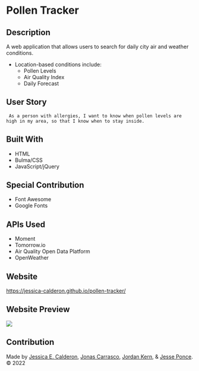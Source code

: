 # Pollen Tracker
## Description
A web application that allows users to search for daily city air and weather conditions. 
* Location-based conditions include: 
    * Pollen Levels
    * Air Quality Index
    * Daily Forecast
## User Story
``` As a person with allergies, I want to know when pollen levels are high in my area, so that I know when to stay inside.```

## Built With
* HTML
* Bulma/CSS
* JavaScript/jQuery 
## Special Contribution
* Font Awesome
* Google Fonts

## APIs Used
* Moment 
* Tomorrow.io
* Air Quality Open Data Platform
* OpenWeather 
## Website
https://jessica-calderon.github.io/pollen-tracker/
## Website Preview
<img src="./assets/images/pollen-tracker.gif"><br>
## Contribution
Made by [Jessica E. Calderon](https://github.com/jessica-calderon), [Jonas Carrasco](https://github.com/jdcarra), [Jordan Kern](https://github.com/Jokernal), & [Jesse Ponce](https://github.com/Soulreaper077). © 2022